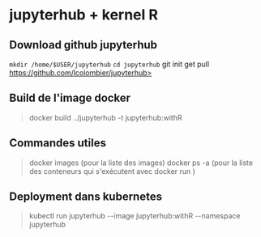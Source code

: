 # jupyterhub + kernel R

## Download github jupyterhub
`mkdir /home/$USER/jupyterhub`
`cd jupyterhub`
git init
get pull https://github.com/lcolombier/jupyterhub>

## Build de l'image docker
> docker build ../jupyterhub -t  jupyterhub:withR

## Commandes utiles
> docker images (pour la liste des images)
> docker ps -a (pour la liste des conteneurs qui s'exécutent avec docker run <image>)

## Deployment dans kubernetes
> kubectl run jupyterhub --image jupyterhub:withR --namespace jupyterhub

